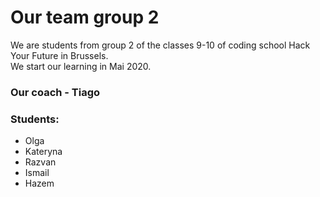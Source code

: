 # Our team group 2

We are students from group 2 of the classes 9-10 of coding school Hack Your Future in Brussels.  
We start our learning in Mai 2020.

### Our coach - Tiago

### Students:
- Olga
- Kateryna
- Razvan
- Ismail
- Hazem